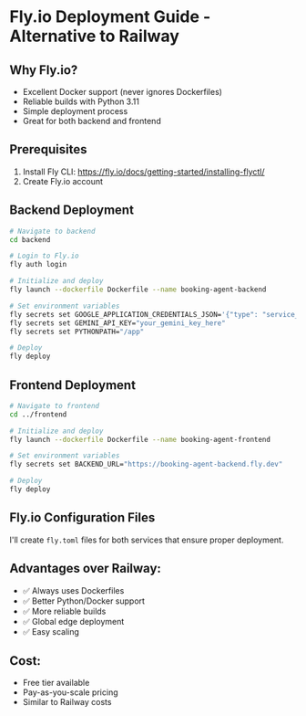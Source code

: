 # Fly.io Deployment Guide - Alternative to Railway

## Why Fly.io?
- Excellent Docker support (never ignores Dockerfiles)
- Reliable builds with Python 3.11
- Simple deployment process
- Great for both backend and frontend

## Prerequisites
1. Install Fly CLI: https://fly.io/docs/getting-started/installing-flyctl/
2. Create Fly.io account

## Backend Deployment

```bash
# Navigate to backend
cd backend

# Login to Fly.io
fly auth login

# Initialize and deploy
fly launch --dockerfile Dockerfile --name booking-agent-backend

# Set environment variables
fly secrets set GOOGLE_APPLICATION_CREDENTIALS_JSON='{"type": "service_account",...}'
fly secrets set GEMINI_API_KEY="your_gemini_key_here"
fly secrets set PYTHONPATH="/app"

# Deploy
fly deploy
```

## Frontend Deployment

```bash
# Navigate to frontend
cd ../frontend

# Initialize and deploy
fly launch --dockerfile Dockerfile --name booking-agent-frontend

# Set environment variables
fly secrets set BACKEND_URL="https://booking-agent-backend.fly.dev"

# Deploy
fly deploy
```

## Fly.io Configuration Files

I'll create `fly.toml` files for both services that ensure proper deployment.

## Advantages over Railway:
- ✅ Always uses Dockerfiles
- ✅ Better Python/Docker support
- ✅ More reliable builds
- ✅ Global edge deployment
- ✅ Easy scaling

## Cost:
- Free tier available
- Pay-as-you-scale pricing
- Similar to Railway costs
